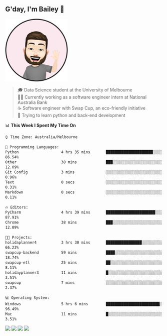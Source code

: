 ## G'day, I'm Bailey 👋

<img src="https://raw.githubusercontent.com/baely/baely/master/image.png" width="200px">

> 🎓 Data Science student at the University of Melbourne <br>
> 👨‍💻 Currently working as a software engineer intern  at National Australia Bank <br>
> ☕️ Software engineer with Swap Cup, an eco-friendly initiative <br>
> 🌱 Trying to learn python and back-end development

<!--START_SECTION:waka-->
📊 **This Week I Spent My Time On** 

```text
⌚︎ Time Zone: Australia/Melbourne

💬 Programming Languages: 
Python                   4 hrs 35 mins       █████████████████████░░░░   86.54% 
Other                    38 mins             ███░░░░░░░░░░░░░░░░░░░░░░   12.09% 
Git Config               3 mins              ░░░░░░░░░░░░░░░░░░░░░░░░░   0.96% 
Text                     0 secs              ░░░░░░░░░░░░░░░░░░░░░░░░░   0.31% 
Markdown                 0 secs              ░░░░░░░░░░░░░░░░░░░░░░░░░   0.11%

🔥 Editors: 
PyCharm                  4 hrs 39 mins       ██████████████████████░░░   87.91% 
Chrome                   38 mins             ███░░░░░░░░░░░░░░░░░░░░░░   12.09%

🐱‍💻 Projects: 
holidaplanner4           3 hrs 30 mins       ████████████████░░░░░░░░░   66.23% 
swapcup-backend          59 mins             ████░░░░░░░░░░░░░░░░░░░░░   18.74% 
swapcup-etl              25 mins             ██░░░░░░░░░░░░░░░░░░░░░░░   8.11% 
holidayplanner3          11 mins             █░░░░░░░░░░░░░░░░░░░░░░░░   3.51% 
swapcup                  7 mins              ░░░░░░░░░░░░░░░░░░░░░░░░░   2.37%

💻 Operating System: 
Windows                  5 hrs 6 mins        ████████████████████████░   96.49% 
Mac                      11 mins             █░░░░░░░░░░░░░░░░░░░░░░░░   3.51%

```


<!--END_SECTION:waka-->

[<img height="40px" src="https://img.icons8.com/ios-filled/2x/linkedin.png">](https://linkedin.com/in/baileybutler1)
[<img height="40px" src="https://img.icons8.com/ios-filled/2x/github.png">](https://github.com/baely)
[<img height="40px" src="https://img.icons8.com/ios-filled/2x/salesforce.png">](https://trailblazer.me/id/baileybutler)
[<img height="40px" src="https://img.icons8.com/ios-filled/2x/instagram.png">](https://instagram.com/bae1y)

